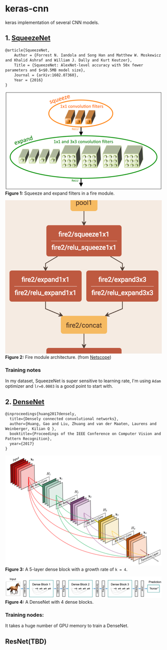 # keras-cnn
keras implementation of several CNN models.

## 1.  [SqueezeNet](https://github.com/DeepScale/SqueezeNet/tree/master/SqueezeNet_v1.1)
```
@article{SqueezeNet,
    Author = {Forrest N. Iandola and Song Han and Matthew W. Moskewicz and Khalid Ashraf and William J. Dally and Kurt Keutzer},
    Title = {SqueezeNet: AlexNet-level accuracy with 50x fewer parameters and $<$0.5MB model size},
    Journal = {arXiv:1602.07360},
    Year = {2016}
}
```

![](./assets/squeeze1.png)
**Figure 1:** Squeeze and expand filters in a fire module.

![](./assets/squeeze2.png)
**Figure 2:** Fire module architecture. (from [Netscope](http://ethereon.github.io/netscope/quickstart.html))

### Training notes
In my dataset, SqueezeNet is super sensitive to learning rate, I'm using `Adam` optimizer and `lr=0.0003` is a good point to start with.

## 2. [DenseNet](https://github.com/liuzhuang13/DenseNet)
```
@inproceedings{huang2017densely,
  title={Densely connected convolutional networks},
  author={Huang, Gao and Liu, Zhuang and van der Maaten, Laurens and Weinberger, Kilian Q },
  booktitle={Proceedings of the IEEE Conference on Computer Vision and Pattern Recognition},
  year={2017}
}
```
![](./assets/densenet1.png)
**Figure 3:** A 5-layer dense block with a growth rate of `k = 4`.

![](./assets/densenet2.png)
**Figure 4:** A DenseNet with 4 dense blocks.

### Training nodes:
It takes a huge number of GPU memory to train a DenseNet.

## ResNet(TBD)

